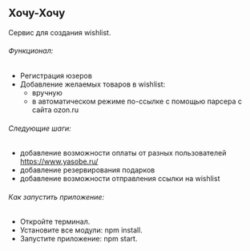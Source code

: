 ## Хочу-Хочу
Cервис для создания wishlist.

###### Функционал:

- Регистрация юзеров
- Добавление желаемых товаров в wishlist:
  - вручную
  - в автоматическом режиме по-ссылке с помощью парсера с сайта ozon.ru

###### Следующие шаги:

- добавление возможности оплаты от разных пользователей https://www.yasobe.ru/
- добавление резервирования подарков
- добавление возможности отправления ссылки на wishlist

###### Как запустить приложение:
- Откройте терминал.
- Установите все модули: npm install.
- Запустите приложение: npm start.
